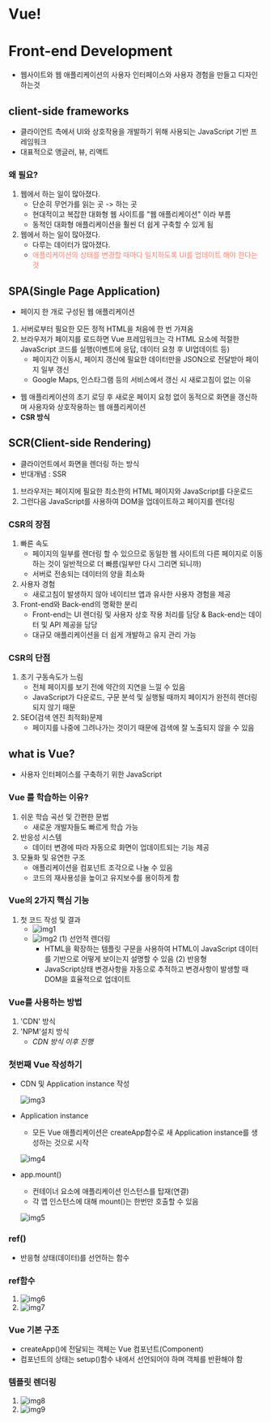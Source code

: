 # Vue!

# Front-end Development

- 웹사이트와 웹 애플리케이션의 사용자 인터페이스와 사용자 경험을 만들고 디자인하는것


## client-side frameworks

- 클라이언트 측에서 UI와 상호작용을 개발하기 위해 사용되는 JavaScript 기반 프레임워크
- 대표적으로 앵글러, 뷰, 리액트 

### 왜 필요?

1. 웹에서 하는 일이 많아졌다.
   - 단순히 무언가를 읽는 곳 -> 하는 곳
   - 현대적이고 복잡한 대화형 웹 사이트를 "웹 애플리케이션" 이라 부름
   - 동적인 대화형 애플리케이션을 훨씬 더 쉽게 구축할 수 있게 됨
2. 웹에서 하는 일이 많아졌다.
   - 다루는 데이터가 많아졌다.
   - <span style="color:salmon">애플리케이션의 상태를 변경할 때마다 일치하도록 UI를 업데이트 해야 한다는것</span>

## SPA(Single Page Application)
- 페이지 한 개로 구성된 웹 애플리케이션

1. 서버로부터 필요한 모든 정적 HTML을 처음에 한 번 가져옴
2. 브라우저가 페이지를 로드하면 Vue 프레임워크는 각 HTML 요소에 적절한 JavaScript 코드를 실행(이벤트에 응답, 데이터 요청 후 UI업데이트 등)
   - 페이지간 이동시, 페이지 갱신에 필요한 데이터만을 JSON으로 전달받아 페이지 일부 갱신
   - Google Maps, 인스타그램 등의 서비스에서 갱신 시 새로고침이 없는 이유

- 웹 애플리케이션의 초기 로딩 후 새로운 페이지 요청 없이 동적으로 화면을 갱신하며 사용자와 상호작용하는 웹 애플리케이션
- **CSR 방식**
  
## SCR(Client-side Rendering)
- 클라이언트에서 화면을 렌더링 하는 방식
- 반대개념 : SSR
1. 브라우저는 페이지에 필요한 최소한의 HTML 페이지와 JavaScript를 다운로드
2. 그런다음 JavaScript를 사용하여 DOM을 업데이트하고 페이지를 렌더링

### CSR의 장점
1. 빠른 속도
   - 페이지의 일부를 렌더링 할 수 있으므로 동일한 웹 사이트의 다른 페이지로 이동하는 것이 일반적으로 더 빠름(일부만 다시 그리면 되니까)
   - 서버로 전송되는 데이터의 양을 최소화
2. 사용자 경험
   - 새로고침이 발생하지 않아 네이티브 앱과 유사한 사용자 경험을 제공
3. Front-end와 Back-end의 명확한 분리
   - Front-end는 UI 렌더링 및 사용자 상호 작용 처리를 담당 & Back-end는 데이터 및 API 제공을 담당
   - 대규모 애플리케이션을 더 쉽게 개발하고 유지 관리 가능

### CSR의 단점
1. 초기 구동속도가 느림
   - 전체 페이지를 보기 전에 약간의 지연을 느낄 수 있음
   - JavaScript가 다운로드, 구문 분석 및 실행될 때까지 페이지가 완전히 렌더링 되지 않기 때문
2. SEO(검색 엔진 최적화)문제
   - 페이지를 나중에 그려나가는 것이기 때문에 검색에 잘 노출되지 않을 수 있음

## what is Vue?

- 사용자 인터페이스를 구축하기 위한 JavaScript  
  
### Vue 를 학습하는 이유?
1. 쉬운 학습 곡선 및 간편한 문법
   - 새로운 개발자들도 빠르게 학습 가능
2. 반응성 시스템
   - 데이터 변경에 따라 자동으로 화면이 업데이트되는 기능 제공
3. 모듈화 및 유연한 구조
   - 애플리케이션을 컴포넌트 조각으로 나눌 수 있음
   - 코드의 재사용성을 높이고 유지보수를 용이하게 함

### Vue의 2가지 핵심 기능
1. 첫 코드 작성 및 결과
   - ![img1](./image/image1.PNG)
   - ![img2](./image/image2.png)
   (1) 선언적 렌더링
     -  HTML을 확장하는 템플릿 구문을 사용하여 HTML이 JavaScript 데이터를 기반으로 어떻게 보이는지 설명할 수 있음
   (2) 반응형
     - JavaScript상태 변경사항을 자동으로 추적하고 변경사항이 발생할 때 DOM을 효율적으로 업데이트

### Vue를 사용하는 방법
1. 'CDN' 방식
2. 'NPM'설치 방식
   - *CDN 방식 이후 진행*

### 첫번째 Vue 작성하기
- CDN 및 Application instance 작성
  
  ![img3](./image/image3.png)
- Application instance
  - 모든 Vue 애플리케이션은 createApp함수로 새 Application instance를 생성하는 것으로 시작
  
  ![img4](image/image4.png)
- app.mount()
  - 컨테이너 요소에 애플리케이션 인스턴스를 탑재(연결)
  - 각 앱 인스턴스에 대해 mount()는 한번만 호출할 수 있음
  
  ![img5](image/image5.png)

### ref()
- 반응형 상태(데이터)를 선언하는 함수

### ref함수
   1. ![img6](image/image6.png)
   2. ![img7](image/image7.png)

### Vue 기본 구조
- createApp()에 전달되는 객체는 Vue 컴포넌트(Component)
- 컴포넌트의 상태는 setup()함수 내에서 선언되어야 하며 객체를 반환해야 함

### 템플릿 렌더링
1. ![img8](image/image8.png)
2. ![img9](image/image9.png)